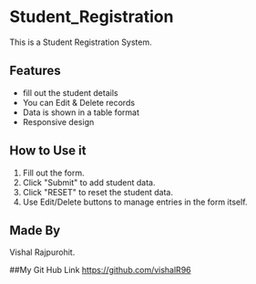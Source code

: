 # Student_Registration
This is a Student Registration System.


## Features
- fill out the student details
- You can Edit & Delete records
- Data is shown in a table format
- Responsive design


## How to Use it
1. Fill out the form.
2. Click "Submit" to add student data.
3. Click "RESET" to reset the student data.
4. Use Edit/Delete buttons to manage entries in the form itself.


## Made By
Vishal Rajpurohit.


##My Git Hub Link
https://github.com/vishalR96
